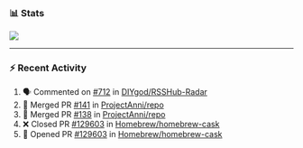 ### :bar_chart: Stats

<a href="#">
  <img align="center" src="https://github-readme-stats.vercel.app/api?username=tuzi3040&show_icons=true&theme=dark" />
</a>

---

### :zap: Recent Activity

<!--START_SECTION:activity-->
1. 🗣 Commented on [#712](https://github.com/DIYgod/RSSHub-Radar/issues/712) in [DIYgod/RSSHub-Radar](https://github.com/DIYgod/RSSHub-Radar)
2. 🎉 Merged PR [#141](https://github.com/ProjectAnni/repo/pull/141) in [ProjectAnni/repo](https://github.com/ProjectAnni/repo)
3. 🎉 Merged PR [#138](https://github.com/ProjectAnni/repo/pull/138) in [ProjectAnni/repo](https://github.com/ProjectAnni/repo)
4. ❌ Closed PR [#129603](https://github.com/Homebrew/homebrew-cask/pull/129603) in [Homebrew/homebrew-cask](https://github.com/Homebrew/homebrew-cask)
5. 💪 Opened PR [#129603](https://github.com/Homebrew/homebrew-cask/pull/129603) in [Homebrew/homebrew-cask](https://github.com/Homebrew/homebrew-cask)
<!--END_SECTION:activity-->
